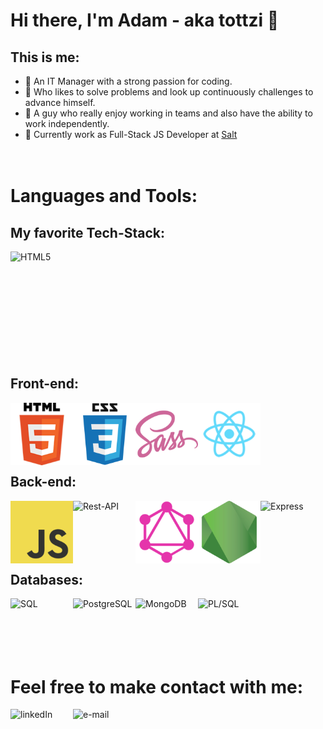 # Hi there, I'm Adam - aka tottzi 👋
## This is me:
- 💼 An IT Manager with a strong passion for coding.<br />
- 👀 Who likes to solve problems and look up continuously challenges to advance himself. <br />
- 👯 A guy who really enjoy working in teams and also have the ability to work independently.
- 🧂 Currently work as Full-Stack JS Developer at [Salt](https://salt.dev/)
<br /><br /><br />

# Languages and Tools:

## My favorite Tech-Stack:
[<img align="left" alt="HTML5" width="500px" src="https://upload.wikimedia.org/wikipedia/commons/9/94/MERN-logo.png" />](https://github.com/Tottzi)
<br /><br /><br /><br /><br /><br /><br /><br /><br /><br />

## Front-end:
[<img align="left" alt="HTML5" width="100px" src="https://raw.githubusercontent.com/github/explore/80688e429a7d4ef2fca1e82350fe8e3517d3494d/topics/html/html.png" />](https://github.com/Tottzi)
[<img align="left" alt="CSS3" width="100px" src="https://raw.githubusercontent.com/github/explore/80688e429a7d4ef2fca1e82350fe8e3517d3494d/topics/css/css.png" />](https://github.com/Tottzi)
[<img align="left" alt="Sass" width="100px" src="https://raw.githubusercontent.com/github/explore/80688e429a7d4ef2fca1e82350fe8e3517d3494d/topics/sass/sass.png" />](https://github.com/Tottzi)
[<img align="left" alt="React" width="100px" src="https://raw.githubusercontent.com/github/explore/80688e429a7d4ef2fca1e82350fe8e3517d3494d/topics/react/react.png" />](https://github.com/Tottzi)
<br /><br /><br /><br /><br />

## Back-end:
[<img align="left" alt="JavaScript" width="100px" src="https://raw.githubusercontent.com/github/explore/80688e429a7d4ef2fca1e82350fe8e3517d3494d/topics/javascript/javascript.png" />](https://github.com/Tottzi)
[<img align="left" alt="Rest-API" width="100px" src="https://fliarbi.com/service_img/5dfb9d8e4e160-restful-api-1.png" />](https://github.com/Tottzi)
[<img align="left" alt="GraphQL" width="100px" src="https://raw.githubusercontent.com/github/explore/80688e429a7d4ef2fca1e82350fe8e3517d3494d/topics/graphql/graphql.png" />](https://github.com/Tottzi)
[<img align="left" alt="Node.js" width="100px" src="https://raw.githubusercontent.com/github/explore/80688e429a7d4ef2fca1e82350fe8e3517d3494d/topics/nodejs/nodejs.png" />](https://github.com/Tottzi)
[<img align="left" alt="Express" width="100px" src="https://ih1.redbubble.net/image.438908244.6144/st,small,507x507-pad,600x600,f8f8f8.u2.jpg" />](https://github.com/Tottzi)
<br /><br /><br /><br /><br />

## Databases:
[<img align="left" alt="SQL" width="100px" src="https://logodix.com/logo/1960597.png" />](https://github.com/Tottzi)
[<img align="left" alt="PostgreSQL" width="100px" src="https://upload.wikimedia.org/wikipedia/commons/thumb/2/29/Postgresql_elephant.svg/1200px-Postgresql_elephant.svg.png" />](https://github.com/Tottzi)
[<img align="left" alt="MongoDB" width="100px" src="https://res.cloudinary.com/startup-grind/image/upload/c_fill,dpr_2,f_auto,g_center,q_auto:good/v1/gcs/platform-data-mongodb/events/mon.png" />](https://github.com/Tottzi)
[<img align="left" alt="PL/SQL" width="100px" src="https://download-basket.giveawayoftheday.com/icons/pl-sql-developer_128b.png" />](https://github.com/Tottzi)
<br /><br /><br /><br /><br />

# Feel free to make contact with me:
[<img align="left" alt="linkedIn" width="100px" src="https://upload.wikimedia.org/wikipedia/commons/c/ca/LinkedIn_logo_initials.png" />](https://github.com/Tottzi)
[<img align="left" alt="e-mail" width="100px" src="https://nåløyeklinikken.no/wp-content/uploads/2017/11/Electronic.mail_.png" />](mailto:adam.csetneki@outlook.com?subject=%5BGitHub_tottzi%5D)